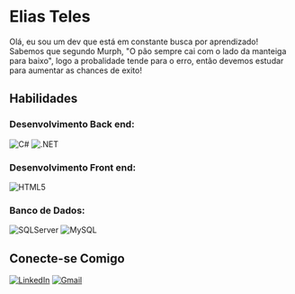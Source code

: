 # Elias Teles 
Olá, eu sou um dev que está em constante busca por aprendizado! Sabemos que segundo Murph, "O pão sempre cai com o lado da manteiga para baixo", logo a probalidade tende para o erro, então devemos estudar para aumentar as chances de exito!

## Habilidades

### Desenvolvimento Back end:
![C#](https://img.shields.io/badge/C%23-239120?style=for-the-badge&logo=c-sharp&logoColor=white)
![.NET](https://img.shields.io/badge/.NET-5C2D91?style=for-the-badge&logo=.net&logoColor=white)

### Desenvolvimento Front end:
![HTML5](https://img.shields.io/badge/HTML5-E34F26?style=for-the-badge&logo=html5&logoColor=white)

### Banco de Dados:
![SQLServer](https://img.shields.io/badge/SQLServer-00000F?style=for-the-badge&logo=sqlserver&logoColor=white)
![MySQL](https://img.shields.io/badge/MySQL-00000F?style=for-the-badge&logo=mysql&logoColor=white)

## Conecte-se Comigo
[![LinkedIn](https://img.shields.io/badge/LinkedIn-0077B5?style=for-the-badge&logo=linkedin&logoColor=white)](https://www.linkedin.com/in/elias-teles-de-alc%C3%A2ntara-4805b11ab/)
[![Gmail](https://img.shields.io/badge/Gmail-333333?style=for-the-badge&logo=gmail&logoColor=red)](mailto:eliasteles2014@gmail.com)

